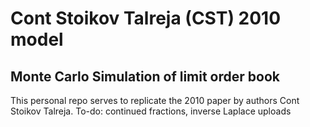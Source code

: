 # Cont Stoikov Talreja (CST) 2010 model 
## Monte Carlo Simulation of limit order book

This personal repo serves to replicate the 2010 paper by authors Cont Stoikov Talreja.
To-do: continued fractions, inverse Laplace uploads 
